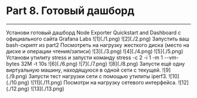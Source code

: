 # Part 8. Готовый дашборд
<hr>
Установи готовый дашборд Node Exporter Quickstart and Dashboard с официального сайта Grafana Labs
![1](./1.png)   
![2](./2.png)  
Запустить ваш bash-скрипт из part2 
Посмотреть на нагрузку жесткого диска (место на диске и операции чтения/записи) 
![3](./3.png) 
![4](./4.png) 
![5](./5.png) 
Установи утилиту stress и запусти команду stress -c 2 -i 1 -m 1 --vm-bytes 32M -t 10s
![6](./6.png) 
![7](./7.png) 
![8](./8.png) 
Запусти ещё одну виртуальную машину, находящуюся в одной сети с текущей.
![9](./9.png) 
Запусти тест нагрузки сети с помощью утилиты iperf3.
![10](./10.png) 
![11](./11.png) 
Посмотри на нагрузку сетевого интерфейса.
![12](./12.png) 
![13](./13.png) 